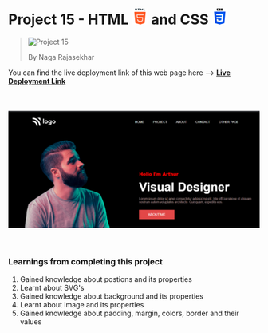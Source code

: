 # Project 15 - HTML ![HTML Logo](./HTML_logo.png) and CSS ![CSS logo](./CSS_logo.png)

> ![Project 15](https://img.shields.io/badge/Project-15-brightgreen)
>
> By Naga Rajasekhar

You can find the live deployment link of this web page here --> **[Live Deployment Link](https://aurthurswebsite.netlify.app/)**
<br/>
<br/>
<br/>
<br/>
![Preview](./preview_15.png)

<br/>

### Learnings from completing this project

1. Gained knowledge about postions and its properties<br/>
2. Learnt about SVG's
3. Gained knowledge about background and its properties
4. Learnt about image and its properties
5. Gained knowledge about padding, margin, colors, border and their values
